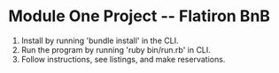 # Module One Project -- Flatiron BnB 

1) Install by running 'bundle install' in the CLI. 
2) Run the program by running 'ruby bin/run.rb' in CLI. 
3) Follow instructions, see listings, and make reservations. 

